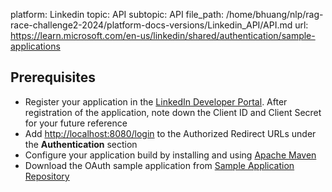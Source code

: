 platform: Linkedin
topic: API
subtopic: API
file_path: /home/bhuang/nlp/rag-race-challenge2-2024/platform-docs-versions/Linkedin_API/API.md
url: https://learn.microsoft.com/en-us/linkedin/shared/authentication/sample-applications

## Prerequisites

* Register your application in the [LinkedIn Developer Portal](https://developer.linkedin.com/). After registration of the application, note down the Client ID and Client Secret for your future reference
* Add [http://localhost:8080/login](http://localhost:8080/login) to the Authorized Redirect URLs under the **Authentication** section
* Configure your application build by installing and using [Apache Maven](https://maven.apache.org/install.html)
* Download the OAuth sample application from [Sample Application Repository](https://github.com/linkedin-developers/java-sample-application)